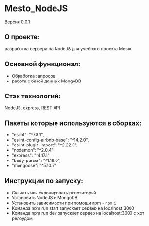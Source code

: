 # Mesto_NodeJS
Версия 0.0.1

## О проекте:
разработка сервера  на NodeJS для учебного проекта Mesto


## Основной функционал:
- Обработка запросов
- работа с базой данных MongoDB

## Стэк технологий:
NodeJS, express, REST API

## Пакеты которые используются в сборках:

  - "eslint": "^7.8.1",
  - "eslint-config-airbnb-base": "^14.2.0",
  - "eslint-plugin-import": "^2.22.0",
  - "nodemon": "^2.0.4"
  - "express": "^4.17.1"
  - "body-parser": "^1.19.0",
  - "mongoose": "^5.10.7"

## Инструкции по запуску:
- Скачать или склонировать репозиторий
- Установить NodeJS и MongoDB
- Установить зависимости при помощи npm - `npm i`
- Команда npm run start запускает сервер на localhost:3000
- Команда npm run dev запускает сервер на localhost:3000 с хот релоудом
